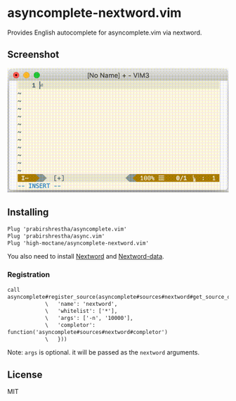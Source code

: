 # asyncomplete-nextword.vim
Provides English autocomplete for asyncomplete.vim via nextword.

## Screenshot

![screenshot.gif](images/screenshot.gif)

## Installing

```
Plug 'prabirshrestha/asyncomplete.vim'
Plug 'prabirshrestha/async.vim'
Plug 'high-moctane/asyncomplete-nextword.vim'
```

You also need to install [Nextword](https://github.com/high-moctane/nextword) and
[Nextword-data](https://github.com/high-moctane/nextword-data).

### Registration

```vim
call asyncomplete#register_source(asyncomplete#sources#nextword#get_source_options({
            \   'name': 'nextword',
            \   'whitelist': ['*'],
            \   'args': ['-n', '10000'],
            \   'completor': function('asyncomplete#sources#nextword#completor')
            \   }))
```

Note: `args` is optional. it will be passed as the `nextword` arguments.

## License

MIT

